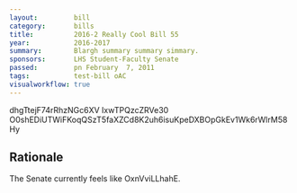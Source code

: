 ```yaml
---
layout:         bill
category:       bills
title:          2016-2 Really Cool Bill 55
year:           2016-2017
summary:        Blargh summary summary simmary.
sponsors:       LHS Student-Faculty Senate
passed:         pn February  7, 2011
tags:           test-bill oAC
visualworkflow: true
---
```



dhgTtejF74rRhzNGc6XV IxwTPQzcZRVe30 O0shEDiUTWiFKoqQSzT5faXZCd8K2uh6isuKpeDXBOpGkEv1Wk6rWlrM58Hy 




Rationale
---------
The Senate currently feels like OxnVviLLhahE.
